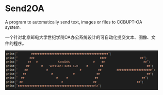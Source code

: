 # Send2OA
A program to automatically send text, images or files to CCBUPT-OA system.

一个针对北京邮电大学世纪学院OA办公系统设计的可自动化提交文本、图像、文件的程序。

![image](https://github.com/StarBarry/Send2OA/blob/master/Send2OA.png?raw=true)
